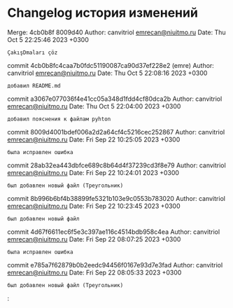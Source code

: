 
# Changelog история изменений

Merge: 4cb0b8f 8009d40
Author: canvitriol <emrecan@niuitmo.ru>
Date:   Thu Oct 5 22:25:46 2023 +0300

    ÇakışDmaları çöz

commit 4cb0b8fc4caa7b0fdc51190087ca90d37ef228e2 (emre)
Author: canvitriol <emrecan@niuitmo.ru>
Date:   Thu Oct 5 22:08:16 2023 +0300

    добавил README.md

commit a3067e077036f4e41cc05a348d1fdd4cf80dca2b
Author: canvitriol <emrecan@niuitmo.ru>
Date:   Thu Oct 5 22:04:00 2023 +0300

    добавил пояснения к файлам pyhton

commit 8009d4001bdef006a2d2a64cf4c5216cec252867
Author: canvitriol <emrecan@niuitmo.ru>
Date:   Fri Sep 22 10:25:05 2023 +0300

    была исправлен ошибка

commit 28ab32ea443dbfce689c8b64d4f37239cd3f8e79
Author: canvitriol <emrecan@niuitmo.ru>
Date:   Fri Sep 22 10:24:01 2023 +0300

    был добавлен новый файл (Треугольник)

commit 8b996b6bf4b38899fe5321b103e9c0553b783020
Author: canvitriol <emrecan@niuitmo.ru>
Date:   Fri Sep 22 10:23:45 2023 +0300

    был добавлен новый файл

commit 4d67f6611ec6f5e3c397ae116c4514bdb958c4ea
Author: canvitriol <emrecan@niuitmo.ru>
Date:   Fri Sep 22 08:07:25 2023 +0300

    была исправлен ошибка

commit e785a7f62879b0b2eedc94456f0167e93d7e3fad
Author: canvitriol <emrecan@niuitmo.ru>
Date:   Fri Sep 22 08:05:33 2023 +0300

    был добавлен новый файл (Треугольник)
: